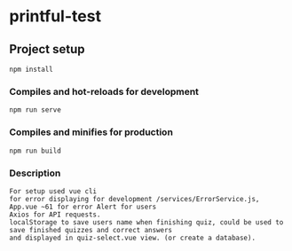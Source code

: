 # printful-test

## Project setup
```
npm install
```

### Compiles and hot-reloads for development
```
npm run serve
```

### Compiles and minifies for production
```
npm run build
```

### Description
```
For setup used vue cli
for error displaying for development /services/ErrorService.js, App.vue ~61 for error Alert for users
Axios for API requests.
localStorage to save users name when finishing quiz, could be used to save finished quizzes and correct answers
and displayed in quiz-select.vue view. (or create a database).
```
